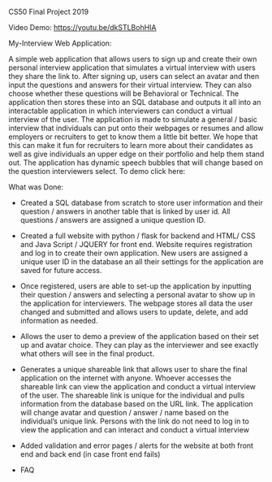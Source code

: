 CS50 Final Project 2019

Video Demo: https://youtu.be/dkSTLBohHIA 

My-Interview Web Application:

A simple web application that allows users to sign up and create their own personal interview application that simulates a virtual interview with users they share the link to.
After signing up, users can select an avatar and then input the questions and answers for their virtual interview. They can also choose whether these questions will be Behavioral or Technical.
The application then stores these into an SQL database and outputs it all into an interactable application in which interviewers can conduct a virtual interview of the user.
The application is made to simulate a general / basic interview that individuals can put onto their webpages or resumes and allow employers or recruiters to get to know them a little bit better.
We hope that this can make it fun for recruiters to learn more about their candidates as well as give individuals an upper edge on their portfolio and help them stand out.
The application has dynamic speech bubbles that will change based on the question interviewers select. To demo click here: <link>


What was Done:

- Created a SQL database from scratch to store user information and their question / answers in another table that is linked by user id. All questions / answers are assigned a unique question ID.

- Created a full website with python / flask for backend and HTML/ CSS and Java Script / JQUERY for front end. Website requires registration and log in to create their own application.
  New users are assigned a unique user ID in the database an all their settings for the application are saved for future access.

- Once registered, users are able to set-up the application by inputting their question / answers and selecting a personal avatar to show up in the application for interviewers. The webpage
  stores all data the user changed and submitted and allows users to update, delete, and add information as needed.

- Allows the user to demo a preview of the application based on their set up and avatar choice. They can play as the interviewer and see exactly what others will see in the final product.

- Generates a unique shareable link that allows user to share the final application on the internet with anyone. Whoever accesses the shareable link can view the application and conduct a virtual interview
  of the user. The shareable link is unique for the individual and pulls information from the database based on the URL link. The application will change avatar and question / answer / name based on the
  individual’s unique link. Persons with the link do not need to log in to view the application and can interact and conduct a virtual interview

- Added validation and error pages / alerts for the website at both front end and back end (in case front end fails)

- FAQ 

